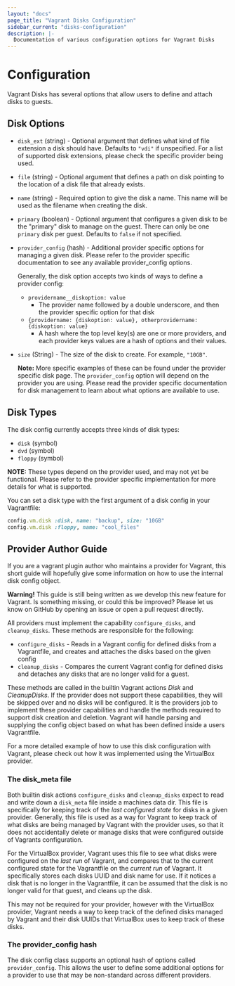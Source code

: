 ```yaml
---
layout: "docs"
page_title: "Vagrant Disks Configuration"
sidebar_current: "disks-configuration"
description: |-
  Documentation of various configuration options for Vagrant Disks
---
```


# Configuration

Vagrant Disks has several options that allow users to define and attach disks to guests.

## Disk Options

* `disk_ext` (string) - Optional argument that defines what kind of file
extension a disk should have. Defaults to `"vdi"` if unspecified. For a list of
supported disk extensions, please check the specific provider being used.
* `file` (string) - Optional argument that defines a path on disk pointing to
the location of a disk file that already exists.
* `name` (string) - Required option to give the disk a name. This name will be
used as the filename when creating the disk.
* `primary` (boolean) - Optional argument that configures a given disk to be the
"primary" disk to manage on the guest. There can only be one `primary` disk per guest.
Defaults to `false` if not specified.
* `provider_config` (hash) - Additional provider specific options for managing a given disk. Please refer to
the provider specific documentation to see any available provider_config options.

    Generally, the disk option accepts two kinds of ways to define a provider config:

    + `providername__diskoption: value`
      - The provider name followed by a double underscore, and then the provider specific option for that disk
    + `{providername: {diskoption: value}, otherprovidername: {diskoption: value}`
      - A hash where the top level key(s) are one or more providers, and each provider keys values are a hash of options and their values.
* `size` (String) - The size of the disk to create. For example, `"10GB"`.

    **Note:** More specific examples of these can be found under the provider
    specific disk page. The `provider_config` option will depend on the provider
    you are using. Please read the provider specific documentation for disk
    management to learn about what options are available to use.

## Disk Types

The disk config currently accepts three kinds of disk types:

* `disk` (symbol)
* `dvd` (symbol)
* `floppy` (symbol)

**NOTE:** These types depend on the provider used, and may not yet be functional. Please
refer to the provider specific implementation for more details for what is supported.

You can set a disk type with the first argument of a disk config in your Vagrantfile:

```ruby
config.vm.disk :disk, name: "backup", size: "10GB"
config.vm.disk :floppy, name: "cool_files"
```

## Provider Author Guide

If you are a vagrant plugin author who maintains a provider for Vagrant, this short guide will hopefully give some information on how to use the internal disk config object.

<div class="alert alert-warning">
  <strong>Warning!</strong> This guide is still being written as we develop this
  new feature for Vagrant. Is something missing, or could this be improved? Please
  let us know on GitHub by opening an issue or open a pull request directly.
</div>

All providers must implement the capability `configure_disks`, and `cleanup_disks`.
These methods are responsible for the following:

- `configure_disks` - Reads in a Vagrant config for defined disks from a Vagrantfile,
and creates and attaches the disks based on the given config
- `cleanup_disks` - Compares the current Vagrant config for defined disks and detaches
any disks that are no longer valid for a guest.

These methods are called in the builtin Vagrant actions _Disk_ and _CleanupDisks_.
If the provider does not support these capabilities, they will be skipped over and no
disks will be configured. It is the providers job to implement these provider capabilities
and handle the methods required to support disk creation and deletion. Vagrant will
handle parsing and supplying the config object based on what has been defined inside
a users Vagrantfile.

For a more detailed example of how to use this disk configuration with Vagrant, please
check out how it was implemented using the VirtualBox provider.

### The disk_meta file

Both builtin disk actions `configure_disks` and `cleanup_disks` expect to read and
write down a `disk_meta` file inside a machines data dir. This file is specifically
for keeping track of the _last configured state_ for disks in a given provider.
Generally, this file is used as a way for Vagrant to keep track of what disks
are being managed by Vagrant with the provider uses, so that it does not accidentally
delete or manage disks that were configured outside of Vagrants configuration.

For the VirtualBox provider, Vagrant uses this file to see what disks were configured
on the _last run_ of Vagrant, and compares that to the current configured state for
the Vagrantfile on the _current run_ of Vagrant. It specifically stores each disks
UUID and disk name for use. If it notices a disk that is no longer in the
Vagrantfile, it can be assumed that the disk is no longer valid for that guest,
and cleans up the disk.

This may not be required for your provider, however with the VirtualBox provider, Vagrant
needs a way to keep track of the defined disks managed by Vagrant and their disk UUIDs
that VirtualBox uses to keep track of these disks.

### The provider_config hash

The disk config class supports an optional hash of options called `provider_config`.
This allows the user to define some additional options for a provider to use that
may be non-standard across different providers.
